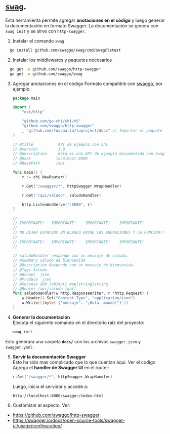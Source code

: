 
# [`swag`](https://github.com/swaggo/swag). 

Esta herramienta permite agregar **anotaciones en el código** y luego generar la documentación en formato Swagger. La documentación se genera con `swag init` y se sirve con `http-swagger`. 

1. Instalar el comando `swag`  
 ```sh
   go install github.com/swaggo/swag/cmd/swag@latest
   ```


2. Instalar los middlewares y paquetes necesarios
 ```sh
   go get -u github.com/swaggo/http-swagger
   go get -u github.com/swaggo/swag
   ```

3. Agregar anotaciones en el código
   Formato compatible con [swaggo](https://github.com/swaggo/swag?tab=readme-ov-file#declarative-comments-format), por ejemplo:

   ```go
   package main

   import (
       "net/http"

       "github.com/go-chi/chi/v5"
       "github.com/swaggo/http-swagger"
       _ "github.com/tuusuario/tuproject/docs" // Importar el paquete generado
   )

   // @title           API de Ejemplo con Chi
   // @version         1.0
   // @description     Esta es una API de ejemplo documentada con Swagger en Chi.
   // @host           localhost:8080
   // @BasePath       /api

   func main() {
       r := chi.NewRouter()

       r.Get("/swagger/*", httpSwagger.WrapHandler)

       r.Get("/api/saludo", saludoHandler)

       http.ListenAndServe(":8080", r)
   }

   //
   // IMPORTANTE!   IMPORTANTE!    IMPORTANTE!    IMPORTANTE! 
   //
   // NO DEJAR ESPACIOS EN BLANCO ENTRE LAS ANOTACIONES Y LA FUNCION!!!
   //
   // IMPORTANTE!   IMPORTANTE!    IMPORTANTE!    IMPORTANTE! 
   //

   // saludoHandler responde con un mensaje de saludo.
   // @Summary Saludo de bienvenida
   // @Description Responde con un mensaje de bienvenida.
   // @Tags Saludo
   // @Accept  json
   // @Produce  json
   // @Success 200 {object} map[string]string
   // @Router /api/saludo [get]
   func saludoHandler(w http.ResponseWriter, r *http.Request) {
       w.Header().Set("Content-Type", "application/json")
       w.Write([]byte(`{"mensaje": "¡Hola, mundo!"}`))
   }
   ```

4. **Generar la documentación**  
   Ejecuta el siguiente comando en el directorio raíz del proyecto:
```sh
   swag init
   ```
   Esto generará una carpeta **`docs/`** con los archivos `swagger.json` y `swagger.yaml`.

5. **Servir la documentación Swagger**  
   Esto ha sido mas complicado que lo que cuentan aqui. Ver el codigo 
   Agrega el **handler de Swagger UI** en el router:
   ```go
   r.Get("/swagger/*", httpSwagger.WrapHandler)
   ```
   Luego, inicia el servidor y accede a:
   ```
   http://localhost:8080/swagger/index.html
   ```
6.  Customizar el aspecto. Ver: 
   - https://github.com/swaggo/http-swagger
   - https://swagger.io/docs/open-source-tools/swagger-ui/usage/configuration/
